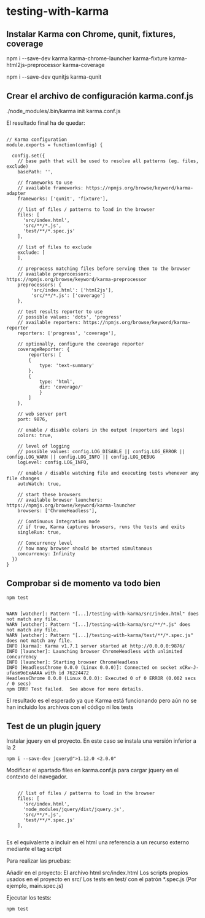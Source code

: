 # testing-with-karma

## Instalar Karma con Chrome, qunit, fixtures, coverage

npm i --save-dev karma karma-chrome-launcher karma-fixture karma-html2js-preprocessor karma-coverage

npm i --save-dev qunitjs karma-qunit

## Crear el archivo de configuración karma.conf.js

./node_modules/.bin/karma init karma.conf.js

El resultado final ha de quedar:

```

// Karma configuration
module.exports = function(config) {
    
  config.set({
    // base path that will be used to resolve all patterns (eg. files, exclude)
    basePath: '',

    // frameworks to use
    // available frameworks: https://npmjs.org/browse/keyword/karma-adapter
    frameworks: ['qunit', 'fixture'],

    // list of files / patterns to load in the browser
    files: [
      'src/index.html',
      'src/**/*.js',
      'test/**/*.spec.js'
    ],

    // list of files to exclude
    exclude: [
    ],

    // preprocess matching files before serving them to the browser
    // available preprocessors: https://npmjs.org/browse/keyword/karma-preprocessor
    preprocessors: {
         'src/index.html': ['html2js'],
         'src/**/*.js': ['coverage']
    },

    // test results reporter to use
    // possible values: 'dots', 'progress'
    // available reporters: https://npmjs.org/browse/keyword/karma-reporter
    reporters: ['progress', 'coverage'],

    // optionally, configure the coverage reporter 
    coverageReporter: {
        reporters: [
        {
            type: 'text-summary'
        },
        {
            type: 'html',
            dir: 'coverage/'
            }
        ]
    },

    // web server port
    port: 9876,

    // enable / disable colors in the output (reporters and logs)
    colors: true,

    // level of logging
    // possible values: config.LOG_DISABLE || config.LOG_ERROR || config.LOG_WARN || config.LOG_INFO || config.LOG_DEBUG
    logLevel: config.LOG_INFO,

    // enable / disable watching file and executing tests whenever any file changes
    autoWatch: true,

    // start these browsers
    // available browser launchers: https://npmjs.org/browse/keyword/karma-launcher
    browsers: ['ChromeHeadless'],

    // Continuous Integration mode
    // if true, Karma captures browsers, runs the tests and exits
    singleRun: true,

    // Concurrency level
    // how many browser should be started simultanous
    concurrency: Infinity
  })
}

```

## Comprobar si de momento va todo bien

```
npm test
```

```

WARN [watcher]: Pattern "[...]/testing-with-karma/src/index.html" does not match any file.
WARN [watcher]: Pattern "[...]/testing-with-karma/src/**/*.js" does not match any file.
WARN [watcher]: Pattern "[...]/testing-with-karma/test/**/*.spec.js" does not match any file.
INFO [karma]: Karma v1.7.1 server started at http://0.0.0.0:9876/
INFO [launcher]: Launching browser ChromeHeadless with unlimited concurrency
INFO [launcher]: Starting browser ChromeHeadless
INFO [HeadlessChrome 0.0.0 (Linux 0.0.0)]: Connected on socket xCRw-J-ufasm9oExAAAA with id 76224472
HeadlessChrome 0.0.0 (Linux 0.0.0): Executed 0 of 0 ERROR (0.002 secs / 0 secs)
npm ERR! Test failed.  See above for more details.

```

El resultado es el esperado ya que Karma está funcionando pero aún no se han incluido los archivos con el código ni los tests

## Test de un plugin jquery

Instalar jquery en el proyecto. En este caso se instala una versión inferior a la 2

```
npm i --save-dev jquery@">1.12.0 <2.0.0"
```

Modificar el apartado files en karma.conf.js para cargar jquery en el contexto del navegador. 

```

    // list of files / patterns to load in the browser
    files: [
      'src/index.html',
      'node_modules/jquery/dist/jquery.js',
      'src/**/*.js',
      'test/**/*.spec.js'
    ],
    
```
    
Es el equivalente a incluir en el html una referencia a un recurso externo mediante el tag script

Para realizar las pruebas: 

Añadir en el proyecto:
El archivo html src/index.html
Los scripts propios usados en el proyecto en src/
Los tests en test/ con el patrón *.spec.js (Por ejemplo, main.spec.js)

Ejecutar los tests:

```
npm test
```

